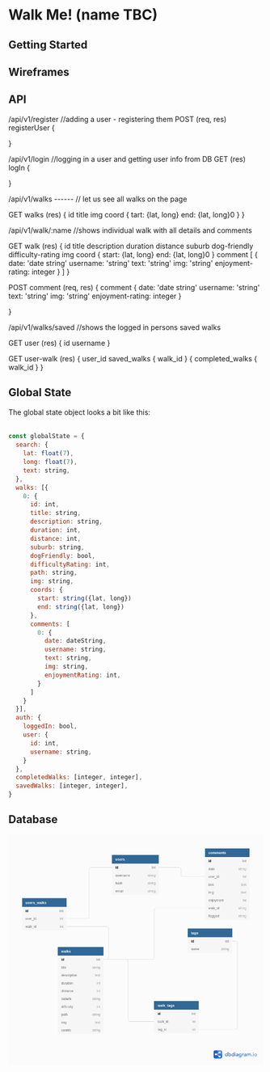 # Walk Me!  (name TBC)

## Getting Started

## Wireframes

## API
/api/v1/register
//adding a user - registering them
POST (req, res) registerUser {

}

/api/v1/login
//logging in a user and getting user info from DB
GET (res) logIn {

}


/api/v1/walks ------
// let us see all walks on the page

GET walks (res) {
  id
  title
  img
  coord {
    tart: {lat, long} 
    end: {lat, long}0
  }
}


/api/v1/walk/:name
//shows individual walk with all details and comments

GET walk (res) {
  id
  title
  description
  duration
  distance
  suburb
  dog-friendly
  difficulty-rating
  img
  coord {
    start: {lat, long} 
    end: {lat, long}0
  }
  comment [
    {
      date: 'date string'
      username: 'string'
      text: 'string'
      img: 'string'
      enjoyment-rating: integer
    }
  ]
}

POST comment (req, res) {
  comment {
      date: 'date string'
      username: 'string'
      text: 'string'
      img: 'string'
      enjoyment-rating: integer
    }
    
}


/api/v1/walks/saved
//shows the logged in persons saved walks

GET user (res) {
  id
  username
}

GET user-walk (res) {
  user_id
  saved_walks {
    walk_id
  }
   {
  completed_walks {
   walk_id
  }
}


## Global State
The global state object looks a bit like this:

```javascript

const globalState = {
  search: {
    lat: float(7),
    long: float(7),
    text: string,
  },
  walks: [{
    0: {
      id: int,
      title: string,
      description: string,
      duration: int,
      distance: int,
      suburb: string,
      dogFriendly: bool,
      difficultyRating: int,
      path: string,
      img: string,
      coords: {
        start: string({lat, long})
        end: string({lat, long})
      },
      comments: [
        0: {
          date: dateString,
          username: string,
          text: string,
          img: string,
          enjoymentRating: int,
        }
      ]
    }
  }],
  auth: {
    loggedIn: bool,
    user: {
      id: int,
      username: string,
    }
  },
  completedWalks: [integer, integer],
  savedWalks: [integer, integer],
}

```

## Database

![database diagram](/screenshots/dbDiagram.png)
